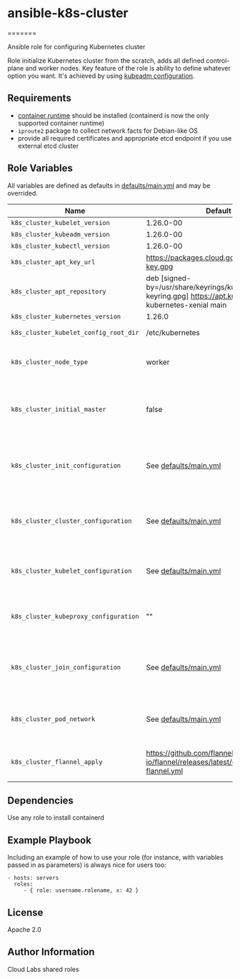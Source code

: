 # ansible-k8s-cluster
=======

Ansible role for configuring Kubernetes cluster

Role initialize Kubernetes cluster from the scratch, adds all defined control-plane and worker nodes. Key feature of the role is ability to define whatever option you want. It's achieved by using [kubeadm configuration](https://kubernetes.io/docs/reference/config-api/kubeadm-config.v1beta3/).

Requirements
------------

- [container runtime](https://kubernetes.io/docs/setup/production-environment/container-runtimes/) should be installed (containerd is now the only supported container runtime)
- `iproute2` package to collect network facts for Debian-like OS
- provide all required certificates and appropriate etcd endpoint if you use external etcd cluster 

Role Variables
--------------

All variables are defined as defaults in [defaults/main.yml](defaults/main.yml) and may be overrided.

| Name           | Default value | Description                        |
| -------------- | ------------- | -----------------------------------|
|`k8s_cluster_kubelet_version`|1.26.0-00|kubelet version|
|`k8s_cluster_kubeadm_version`|1.26.0-00|kubeadm version|
|`k8s_cluster_kubectl_version`|1.26.0-00|kubectl version|
|`k8s_cluster_apt_key_url`|https://packages.cloud.google.com/apt/doc/apt-key.gpg||
|`k8s_cluster_apt_repository`|deb [signed-by=/usr/share/keyrings/kubernetes-archive-keyring.gpg] https://apt.kubernetes.io/ kubernetes-xenial main||
|`k8s_cluster_kubernetes_version`|1.26.0|Kubernetes version|
|`k8s_cluster_kubelet_config_root_dir`|/etc/kubernetes|Default kubelet configuration directory|
|`k8s_cluster_node_type`|worker|Default node type. If you need to init or join master, you should set this variable to `master`|
|`k8s_cluster_initial_master`|false|This variable identifies initial master node to initialize cluster. It should be assigned to the only node with `true` value|
|`k8s_cluster_init_configuration`|See [defaults/main.yml](defaults/main.yml)|Represent `InitConfiguration` of the cluster in pure yaml format except `apiVersion` and `kind` fields|
|`k8s_cluster_cluster_configuration`|See [defaults/main.yml](defaults/main.yml)|Represent `ClusterConfiguration` of the cluster in pure yaml format except `apiVersion` and `kind` fields|
|`k8s_cluster_kubelet_configuration`|See [defaults/main.yml](defaults/main.yml)|Represent `KubeletConfiguration` in pure yaml format except `apiVersion` and `kind` fields|
|`k8s_cluster_kubeproxy_configuration`|""|Represent `KubeproxyConfiguration` in pure yaml format except `apiVersion` and `kind` fields|
|`k8s_cluster_join_configuration`|See [defaults/main.yml](defaults/main.yml)|Represent `JoinConfiguration` of the cluster in pure yaml format except `apiVersion` and `kind` fields|
|`k8s_cluster_pod_network`|See [defaults/main.yml](defaults/main.yml)|Defines pod network - cni and cidr. Will be removed or significantly changed in the future|
|`k8s_cluster_flannel_apply`|https://github.com/flannel-io/flannel/releases/latest/download/kube-flannel.yml|Flannel configuration. Will be removed or significantly changed in the future|

Dependencies
------------

Use any role to install containerd

Example Playbook
----------------

Including an example of how to use your role (for instance, with variables passed in as parameters) is always nice for users too:

    - hosts: servers
      roles:
         - { role: username.rolename, x: 42 }

License
-------

Apache 2.0

Author Information
------------------

Cloud Labs shared roles
